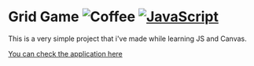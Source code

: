 # Grid Game ![Coffee](https://img.shields.io/badge/%C3%89%20tudo%20culpa-do%20caf%C3%A9-brown?style=for-the-badge) [![JavaScript](https://img.shields.io/badge/JS-yellow?style=for-the-badge)](https://www.nodejs.org/)

This is a very simple project that i've made while learning JS and Canvas.

[You can check the application here](https://matjsilva.github.io/grid-game-js/)

